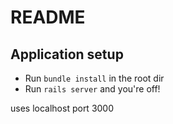 # README

## Application setup
- Run `bundle install` in the root dir
- Run `rails server` and you're off!

uses localhost port 3000
